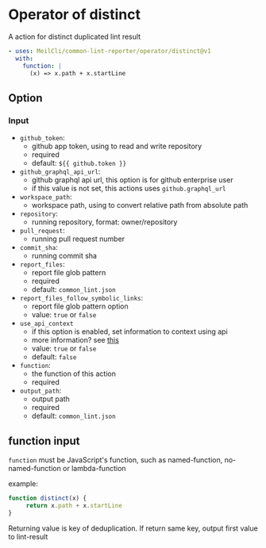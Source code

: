 # Operator of distinct
A action for distinct duplicated lint result
```yml
- uses: MeilCli/common-lint-reporter/operator/distinct@v1
  with:
    function: |
      (x) => x.path + x.startLine
```

## Option
### Input
- `github_token`:
  - github app token, using to read and write repository
  - required
  - default: `${{ github.token }}`
- `github_graphql_api_url`:
  - github graphql api url, this option is for github enterprise user
  - if this value is not set, this actions uses `github.graphql_url`
- `workspace_path`:
  - workspace path, using to convert relative path from absolute path
- `repository`:
  - running repository, format: owner/repository
- `pull_request`:
  - running pull request number
- `commit_sha`:
  - running commit sha
- `report_files`:
  - report file glob pattern
  - required
  - default: `common_lint.json`
- `report_files_follow_symbolic_links`:
  - report file glob pattern option
  - value: `true` or `false`
- `use_api_context`
  - if this option is enabled, set information to context using api
  - more information? see [this](context.md)
  - value: `true` or `false`
  - default: `false`
- `function`:
  - the function of this action
  - required
- `output_path`:
  - output path
  - required
  - default: `common_lint.json`

## function input
`function` must be JavaScript's function, such as named-function, no-named-function or lambda-function

example:
```js
function distinct(x) {
     return x.path + x.startLine
}
```

Returning value is key of deduplication. If return same key, output first value to lint-result